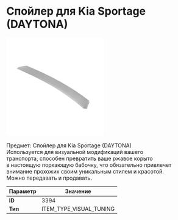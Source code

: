 # Спойлер для Kia Sportage (DAYTONA)

![Item Image](../img/3394.webp?raw=true)

Предмет: Спойлер для Kia Sportage (DAYTONA)<br>Используется для визуальной модификаций вашего<br>транспорта, способен превратить ваше ржавое корыто<br>в настоящую порхающую бабочку, что обязательно привлечет<br>внимание прохожих своим уникальным стилем и красотой.<br>Можно передавать и продавать.


| Параметр | Значение |
|----------|----------|
| **ID** | 3394 |
| **Тип** | ITEM_TYPE_VISUAL_TUNING |

